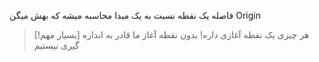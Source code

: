 فاصله یک نقطه نسبت به یک مبدا محاسبه میشه که بهش میگن Origin 
> [!بسیار مهم] 
> هر چیزی یک نقطه آغازی داره! بدون نقطه آغاز ما قادر به اندازه گیری نیستیم
